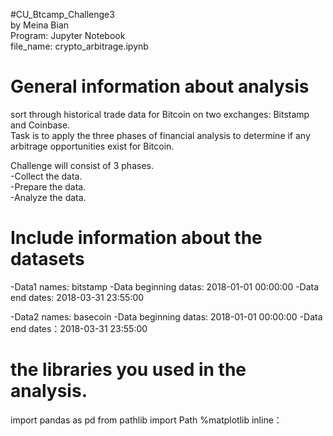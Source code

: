 #CU_Btcamp_Challenge3 <br />
by Meina Bian  <br />
Program: Jupyter Notebook  
file_name: crypto_arbitrage.ipynb  

# General information about analysis  
sort through historical trade data for Bitcoin on two exchanges: Bitstamp and Coinbase.   
Task is to apply the three phases of financial analysis to determine if any arbitrage opportunities exist for Bitcoin.  

Challenge will consist of 3 phases.  
-Collect the data.  
-Prepare the data.  
-Analyze the data.  

# Include information about the datasets  
-Data1 names: bitstamp
-Data beginning datas: 2018-01-01 00:00:00
-Data end dates: 2018-03-31 23:55:00


-Data2 names: basecoin
-Data beginning datas: 2018-01-01 00:00:00
-Data end dates：2018-03-31 23:55:00
# the libraries you used in the analysis.  
import pandas as pd
from pathlib import Path
%matplotlib inline：

